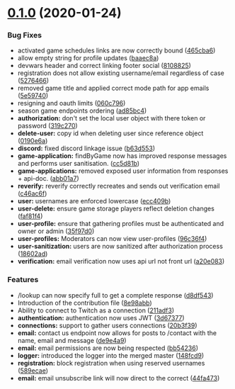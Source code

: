 # [0.1.0](https://github.com/devwars/devwars-api/compare/3927d1675fa9ff39ce937c15e8b4e7de61f044e7...v0.1.0) (2020-01-24)

### Bug Fixes

-   activated game schedules links are now correctly bound ([465cba6](https://github.com/devwars/devwars-api/commit/465cba6cc988de6fba12e8fe9380f5ec1cffcf92))
-   allow empty string for profile updates ([baaec8a](https://github.com/devwars/devwars-api/commit/baaec8af85b3e14241d8572ae59d73c3b5b5605b))
-   devwars header and correct linking footer social ([8108825](https://github.com/devwars/devwars-api/commit/81088252113f54b5368f0ec30c07578a43fa10d0))
-   registration does not allow existing username/email regardless of case ([5276466](https://github.com/devwars/devwars-api/commit/52764664f189b3683ab9d3ebb143b5579706c6b7))
-   removed game title and applied correct mode path for app emails ([5e59740](https://github.com/devwars/devwars-api/commit/5e597400a73f6f8b9510c3c19247f37ecf3fd8de))
-   resigning and oauth limits ([060c796](https://github.com/devwars/devwars-api/commit/060c7960e5aa95f4347e1bc04c90c9c0d552dde6))
-   season game endpoints ordering ([ad85bc4](https://github.com/devwars/devwars-api/commit/ad85bc427fd5499857497d51c119d5859ce04ed1))
-   **authorization:** don't set the local user object with there token or password ([319c270](https://github.com/devwars/devwars-api/commit/319c27070649c4789e72b55d9ecf9e0b29f9ef14))
-   **delete-user:** copy id when deleting user since reference object ([0190e6a](https://github.com/devwars/devwars-api/commit/0190e6aaae5fae1af782ebb14f87e1c29c220ee1))
-   **discord:** fixed discord linkage issue ([b63d553](https://github.com/devwars/devwars-api/commit/b63d5530a600c1a131fdb976fe45b77a4cffeabc))
-   **game-application:** findByGame now has improved response messages and performs user sanitisation. ([cc5d81b](https://github.com/devwars/devwars-api/commit/cc5d81b72f0c5a8b38aa4707470d56e9ca80b0a1))
-   **game-applications:** removed exposed user information from responses + api-doc. ([abb01a7](https://github.com/devwars/devwars-api/commit/abb01a7dd0e174def8b9e0d1d0de61e756527db1))
-   **reverify:** reverify correctly recreates and sends out verification email ([c46ac6f](https://github.com/devwars/devwars-api/commit/c46ac6ff6c48fc64699b92c16f75bc88f6eecbec))
-   **user:** usernames are enforced lowercase ([ecc409b](https://github.com/devwars/devwars-api/commit/ecc409b16509063655370907fe872ebcb603a728))
-   **user-delete:** ensure game storage players reflect deletion changes ([faf81f4](https://github.com/devwars/devwars-api/commit/faf81f469efef67c4c5146716c49d1f42f9cde4f))
-   **user-profile:** ensure that gathering profiles must be authenticated and owner or admin ([35f97d0](https://github.com/devwars/devwars-api/commit/35f97d05a0ba7e0fb48428edf61548728ceca490))
-   **user-profiles:** Moderators can now view user-profiles ([96c36f4](https://github.com/devwars/devwars-api/commit/96c36f43ef2a3bc6257e72881baf946452f9ee6a))
-   **user-sanitization:** users are now sanitized after authorization process ([18602ad](https://github.com/devwars/devwars-api/commit/18602ad09242615045030cfa97154969e60fe729))
-   **verification:** email verification now uses api url not front url ([a20e083](https://github.com/devwars/devwars-api/commit/a20e0834d5c8f7347f7064228e746a75e93b0dbb))

### Features

-   /lookup can now specify full to get a complete response ([d8df543](https://github.com/devwars/devwars-api/commit/d8df54301fa4945dc7106d15a045feddd4e84a5c))
-   Introduction of the contribution file ([8e98abb](https://github.com/devwars/devwars-api/commit/8e98abbe0618d360b059e48201972ee33dbf2a82))
-   Ability to connect to Twitch as a connection ([211adf3](https://github.com/devwars/devwars-api/commit/211adf37a237eb63f1463be07a0f2e581df5bdaf))
-   **authentication:** authentication now uses JWT ([3d67377](https://github.com/devwars/devwars-api/commit/3d67377db2db666371b9212de1b7ee637db8fd0f))
-   **connections:** support to gather users connections ([20b3f39](https://github.com/devwars/devwars-api/commit/20b3f3972cdcf04f133d62a765dc82826fcf7fa6))
-   **email:** contact us endpoint now allows for posts to /contact with the name, email and message ([de9e4a9](https://github.com/devwars/devwars-api/commit/de9e4a94f91da93290e3b023688b9beb06bcc9e1))
-   **email:** email permissions are now being respected ([bb54236](https://github.com/devwars/devwars-api/commit/bb542361022d194e70331c8af796ebb896b050ab))
-   **logger:** introduced the logger into the merged master ([148fcd9](https://github.com/devwars/devwars-api/commit/148fcd9c03d01d76ee78417e81291592b2932a50))
-   **registration:** block registration when using reserved usernames ([589ecae](https://github.com/devwars/devwars-api/commit/589ecae6cbbdbc7da2c81d86ba2c9abfb04d04a8))
-   **email:** email unsubscribe link will now direct to the correct ([44fa473](https://github.com/devwars/devwars-api/commit/44fa47373552f0af6132b5a7a343ad590e5184ed))
